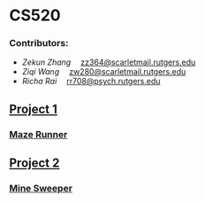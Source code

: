 # CS520
### Contributors: 
- *Zekun Zhang* &emsp;zz364@scarletmail.rutgers.edu
- *Ziqi Wang* &emsp;zw280@scarletmail.rutgers.edu
- *Richa Rai* &emsp;rr708@psych.rutgers.edu

## [Project 1](https://github.com/zzkzzk1996/CS520/tree/master/Project1)
### [Maze Runner](https://github.com/zzkzzk1996/CS520/tree/master/Project1/MazeRunner)

## [Project 2](https://github.com/zzkzzk1996/CS520/tree/master/Project2)
### [Mine Sweeper](https://github.com/zzkzzk1996/CS520/tree/master/Project2/main.py)
